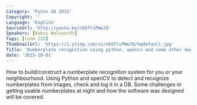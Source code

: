 ```yaml
---
Category: 'PyCon ZA 2015'
Copyright: ''
Language: 'English'
SourceUrl: 'http://youtu.be/nE6ftvPWw7Q'
Speakers: [Kobus Wolvaardt]
Tags: [room 215]
ThumbnailUrl: 'https://i.ytimg.com/vi/nE6ftvPWw7Q/hqdefault.jpg'
Title: 'Numberplate recognition using python, opencv and some other magic.'
date: '2015-10-01'
---
```

How to build/construct a numberplate recognition system for you or your neighbourhood. Using Python and openCV to detect and recognize numberplates from images, check and log it in a DB. Some challenges in getting usable numberplates at night and how the software was designed will be covered.
